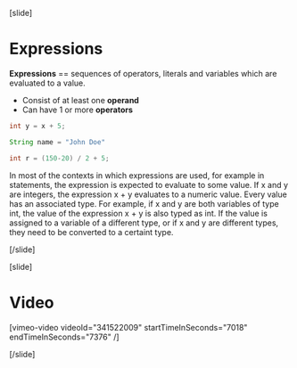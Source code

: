 [slide]
# Expressions
**Expressions** == sequences of operators, literals and variables which are evaluated to a value.

* Consist of at least one **operand**
* Can have 1 or more **operators**
```java
int y = x + 5;
```
```java
String name = "John Doe"
```
```java
int r = (150-20) / 2 + 5;
```
In most of the contexts in which expressions are used, for example in statements, the 
expression is expected to evaluate to some value. If x and y are integers, the expression 
x + y evaluates to a numeric value. Every value has an associated type. For example, if x 
and y are both variables of type int, the value of the expression x + y is also typed as int.
If the value is assigned to a variable of a different type, or if x and y are different types, 
they need to be converted to a certaint type.

[/slide]

[slide]
# Video

[vimeo-video videoId="341522009" startTimeInSeconds="7018" endTimeInSeconds="7376" /]

[/slide]